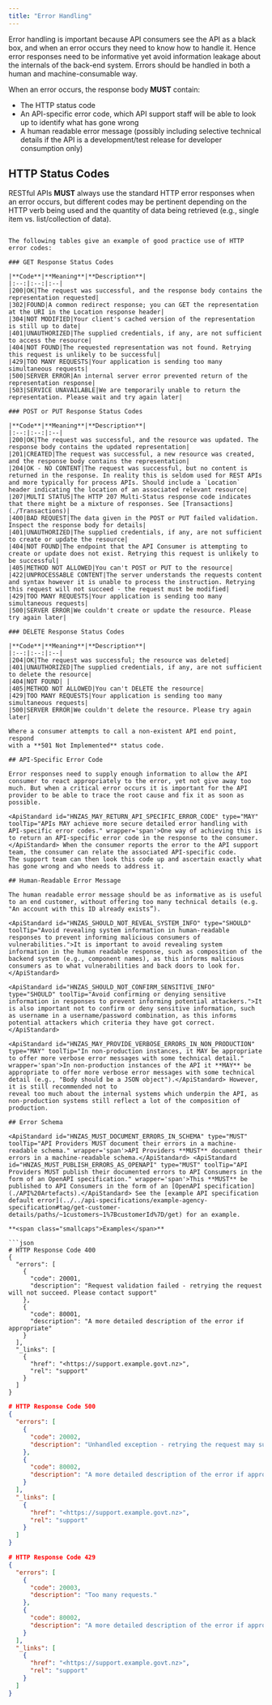 ```yaml
---
title: "Error Handling"
---
```




Error handling is important because API consumers see the API as a black
box, and when an error occurs they need to know how to handle it. Hence
error responses need to be informative yet avoid information leakage
about the internals of the back-end system. Errors should be handled in
both a human and machine-consumable way.

<ApiStandard id="HNZAS_MUST_INCLUDE_ERROR_DETAILS_IN_RESPONSE_BODY" type="MUST" toolTip="When an error occurs, the response body MUST contain the HTTP status code, an API-specific error code, and a human-readable error message.">When an error occurs, the response body **MUST** contain:</ApiStandard>

- The HTTP status code
- An API-specific error code, which API support staff will be able to look up to identify what has gone wrong
- A human readable error message (possibly including selective technical details if the API is a development/test release for developer consumption only)

## HTTP Status Codes

<ApiStandard id="HNZAS_MUST_USE_STANDARD_HTTP_ERROR_RESPONSES" type="MUST" toolTip="RESTful APIs MUST always use standard HTTP error responses.">RESTful APIs **MUST** always use the standard HTTP error responses when an error occurs, but different codes may be pertinent depending on the HTTP verb being used and the quantity of data being retrieved (e.g., single item vs. list/collection of data).</ApiStandard>

```​⬤

The following tables give an example of good practice use of HTTP error codes:

### GET Response Status Codes

|**Code**|**Meaning**|**Description**|
|:--:|:--:|:--|
|200|OK|The request was successful, and the response body contains the representation requested|
|302|FOUND|A common redirect response; you can GET the representation at the URI in the Location response header|
|304|NOT MODIFIED|Your client's cached version of the representation is still up to date|
|401|UNAUTHORIZED|The supplied credentials, if any, are not sufficient to access the resource|
|404|NOT FOUND|The requested representation was not found. Retrying this request is unlikely to be successful|
|429|TOO MANY REQUESTS|Your application is sending too many simultaneous requests|
|500|SERVER ERROR|An internal server error prevented return of the representation response|
|503|SERVICE UNAVAILABLE|We are temporarily unable to return the representation. Please wait and try again later|

### POST or PUT Response Status Codes

|**Code**|**Meaning**|**Description**|
|:--:|:--:|:--|
|200|OK|The request was successful, and the resource was updated. The response body contains the updated representation|
|201|CREATED|The request was successful, a new resource was created, and the response body contains the representation|
|204|OK - NO CONTENT|The request was successful, but no content is returned in the response. In reality this is seldom used for REST APIs and more typically for process APIs. Should include a `Location` header indicating the location of an associated relevant resource|
|207|MULTI STATUS|The HTTP 207 Multi-Status response code indicates that there might be a mixture of responses. See [Transactions](./Transactions)|
|400|BAD REQUEST|The data given in the POST or PUT failed validation. Inspect the response body for details|
|401|UNAUTHORIZED|The supplied credentials, if any, are not sufficient to create or update the resource|
|404|NOT FOUND|The endpoint that the API Consumer is attempting to create or update does not exist. Retrying this request is unlikely to be successful|
|405|METHOD NOT ALLOWED|You can't POST or PUT to the resource|
|422|UNPROCESSABLE CONTENT|The server understands the requests content and syntax however it is unable to process the instruction. Retrying this request will not succeed - the request must be modified|
|429|TOO MANY REQUESTS|Your application is sending too many simultaneous requests|
|500|SERVER ERROR|We couldn't create or update the resource. Please try again later|

### DELETE Response Status Codes

|**Code**|**Meaning**|**Description**|
|:--:|:--:|:--|
|204|OK|The request was successful; the resource was deleted|
|401|UNAUTHORIZED|The supplied credentials, if any, are not sufficient to delete the resource|
|404|NOT FOUND| |
|405|METHOD NOT ALLOWED|You can't DELETE the resource|
|429|TOO MANY REQUESTS|Your application is sending too many simultaneous requests|
|500|SERVER ERROR|We couldn't delete the resource. Please try again later|

Where a consumer attempts to call a non-existent API end point, respond
with a **501 Not Implemented** status code.

## API-Specific Error Code

Error responses need to supply enough information to allow the API
consumer to react appropriately to the error, yet not give away too
much. But when a critical error occurs it is important for the API
provider to be able to trace the root cause and fix it as soon as
possible.

<ApiStandard id="HNZAS_MAY_RETURN_API_SPECIFIC_ERROR_CODE" type="MAY" toolTip="APIs MAY achieve more secure detailed error handling with API-specific error codes." wrapper='span'>One way of achieving this is to return an API-specific error code in the response to the consumer.</ApiStandard> When the consumer reports the error to the API support team, the consumer can relate the associated API-specific code.
The support team can then look this code up and ascertain exactly what
has gone wrong and who needs to address it.

## Human-Readable Error Message

The human readable error message should be as informative as is useful
to an end customer, without offering too many technical details (e.g.
"An account with this ID already exists”).

<ApiStandard id="HNZAS_SHOULD_NOT_REVEAL_SYSTEM_INFO" type="SHOULD" toolTip="Avoid revealing system information in human-readable responses to prevent informing malicious consumers of vulnerabilities.">It is important to avoid revealing system information in the human readable response, such as composition of the backend system (e.g., component names), as this informs malicious consumers as to what vulnerabilities and back doors to look for.</ApiStandard>

<ApiStandard id="HNZAS_SHOULD_NOT_CONFIRM_SENSITIVE_INFO" type="SHOULD" toolTip="Avoid confirming or denying sensitive information in responses to prevent informing potential attackers.">It is also important not to confirm or deny sensitive information, such as username in a username/password combination, as this informs potential attackers which criteria they have got correct.</ApiStandard>

<ApiStandard id="HNZAS_MAY_PROVIDE_VERBOSE_ERRORS_IN_NON_PRODUCTION" type="MAY" toolTip="In non-production instances, it MAY be appropriate to offer more verbose error messages with some technical detail." wrapper='span'>In non-production instances of the API it **MAY** be appropriate to offer more verbose error messages with some technical detail (e.g., "Body should be a JSON object").</ApiStandard> However, it is still recommended not to
reveal too much about the internal systems which underpin the API, as
non-production systems still reflect a lot of the composition of
production.

## Error Schema

<ApiStandard id="HNZAS_MUST_DOCUMENT_ERRORS_IN_SCHEMA" type="MUST" toolTip="API Providers MUST document their errors in a machine-readable schema." wrapper='span'>API Providers **MUST** document their errors in a machine-readable schema.</ApiStandard> <ApiStandard id="HNZAS_MUST_PUBLISH_ERRORS_AS_OPENAPI" type="MUST" toolTip="API Providers MUST publish their documented errors to API Consumers in the form of an OpenAPI specification." wrapper='span'>This **MUST** be published to API Consumers in the form of an [OpenAPI specification](./API%20Artefacts).</ApiStandard> See the [example API specification default error](../../api-specifications/example-agency-specification#tag/get-customer-details/paths/~1customers~1%7BcustomerId%7D/get) for an example.

**<span class="smallcaps">Examples</span>**

```json
# HTTP Response Code 400
{
  "errors": [
    {
      "code": 20001,
      "description": "Request validation failed - retrying the request will not succeed. Please contact support"
    },
    {
      "code": 80001,
      "description": "A more detailed description of the error if appropriate"
    }
  ],
  "_links": [
    {
      "href": "<https://support.example.govt.nz>",
      "rel": "support"
    }
  ]
}
```

```json
# HTTP Response Code 500
{
  "errors": [
    {
      "code": 20002,
      "description": "Unhandled exception - retrying the request may succeed."
    },
    {
      "code": 80002,
      "description": "A more detailed description of the error if appropriate. This is a server error so it is important not to bubble the content back to the consumer - e.g. SQL Exception"
    }
  ],
  "_links": [
    {
      "href": "<https://support.example.govt.nz>",
      "rel": "support"
    }
  ]
}

```

```json
# HTTP Response Code 429
{
  "errors": [
    {
      "code": 20003,
      "description": "Too many requests."
    },
    {
      "code": 80002,
      "description": "A more detailed description of the error if appropriate. Do not reveal the throttling configuration of that API as that will inform malicious actors of the parameters that they need to meet in order to circumvent the protection."
    }
  ],
  "_links": [
    {
      "href": "<https://support.example.govt.nz>",
      "rel": "support"
    }
  ]
}
```
